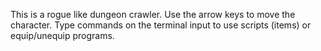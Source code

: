 This is a rogue like dungeon crawler.
Use the arrow keys to move the character.
Type commands on the terminal input to use scripts (items) or equip/unequip programs.